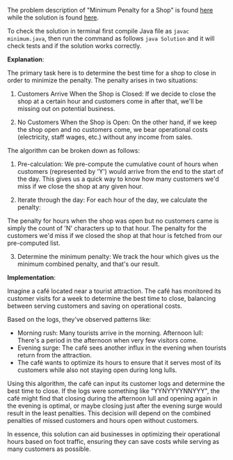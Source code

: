 The problem description of "Minimum Penalty for a Shop" is found [here](https://leetcode.com/problems/minimum-penalty-for-a-shop/description/) while the solution is found [here](https://github.com/aurimas13/Solutions-To-Problems/blob/main/LeetCode/Java%20Solutions/Minimum%20Penalty%20for%20a%20Shop/minimum.java).

To check the solution in terminal first compile Java file as `javac minimum.java`, then run the command as follows `java Solution` and it will check tests and if the solution works correctly.

**Explanation**:

The primary task here is to determine the best time for a shop to close in order to minimize the penalty. The penalty arises in two situations:

1. Customers Arrive When the Shop is Closed: If we decide to close the shop at a certain hour and customers come in after that, we'll be missing out on potential business.

2. No Customers When the Shop is Open: On the other hand, if we keep the shop open and no customers come, we bear operational costs (electricity, staff wages, etc.) without any income from sales.

The algorithm can be broken down as follows:

1. Pre-calculation: We pre-compute the cumulative count of hours when customers (represented by 'Y') would arrive from the end to the start of the day. This gives us a quick way to know how many customers we'd miss if we close the shop at any given hour.

2. Iterate through the day: For each hour of the day, we calculate the penalty:

The penalty for hours when the shop was open but no customers came is simply the count of 'N' characters up to that hour.
The penalty for the customers we'd miss if we closed the shop at that hour is fetched from our pre-computed list.

3. Determine the minimum penalty: We track the hour which gives us the minimum combined penalty, and that's our result.

**Implementation**:

Imagine a café located near a tourist attraction. The café has monitored its customer visits for a week to determine the best time to close, balancing between serving customers and saving on operational costs.

Based on the logs, they've observed patterns like:

- Morning rush: Many tourists arrive in the morning.
Afternoon lull: There's a period in the afternoon when very few visitors come.
- Evening surge: The café sees another influx in the evening when tourists return from the attraction.
- The café wants to optimize its hours to ensure that it serves most of its customers while also not staying open during long lulls.

Using this algorithm, the café can input its customer logs and determine the best time to close. If the logs were something like "YYNYYYYNNYYY", the café might find that closing during the afternoon lull and opening again in the evening is optimal, or maybe closing just after the evening surge would result in the least penalties. This decision will depend on the combined penalties of missed customers and hours open without customers.

In essence, this solution can aid businesses in optimizing their operational hours based on foot traffic, ensuring they can save costs while serving as many customers as possible.